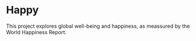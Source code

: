 # Happy
This project explores global well-being and happiness, as meassured by the World Happiness Report.
